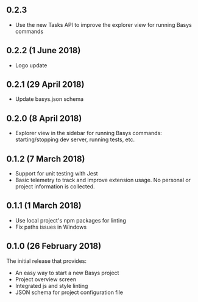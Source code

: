## 0.2.3

* Use the new Tasks API to improve the explorer view for running Basys commands

## 0.2.2 (1 June 2018)

* Logo update

## 0.2.1 (29 April 2018)

* Update basys.json schema

## 0.2.0 (8 April 2018)

* Explorer view in the sidebar for running Basys commands: starting/stopping dev server, running tests, etc.

## 0.1.2 (7 March 2018)

* Support for unit testing with Jest
* Basic telemetry to track and improve extension usage. No personal or project information is collected.

## 0.1.1 (1 March 2018)

* Use local project's npm packages for linting
* Fix paths issues in Windows

## 0.1.0 (26 February 2018)

The initial release that provides:
* An easy way to start a new Basys project
* Project overview screen
* Integrated js and style linting
* JSON schema for project configuration file
